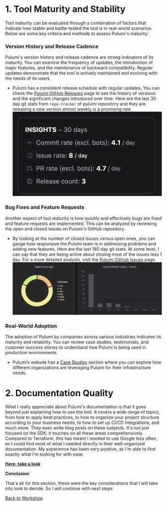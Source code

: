 # **1. Tool Maturity and Stability**

Tool maturity can be evaluated through a combination of factors that indicate how stable and battle-tested the tool is in real-world scenarios. Below are some key criteria and methods to assess Pulumi's maturity:

### **Version History and Release Cadence**

Pulumi's version history and release cadence are strong indicators of its maturity. You can examine the frequency of updates, the introduction of major features, and the maintenance of backward compatibility. Regular updates demonstrate that the tool is actively maintained and evolving with the needs of its users.

- Pulumi has a consistent release schedule with regular updates. You can check the [Pulumi GitHub Releases](https://github.com/pulumi/pulumi/releases) page to see the history of versions and the significant changes introduced over time. Here are the last 30 day git stats from `repo-tracker` of pulumi repository and they are releasing a new version almost weekly is a promising rate.
![GitHub Activity Comparison](../images/repository-insights.png)

### **Bug Fixes and Feature Requests**

Another aspect of tool maturity is how quickly and effectively bugs are fixed and feature requests are implemented. This can be analyzed by reviewing the open and closed issues on Pulumi's GitHub repository.

- By looking at the number of closed issues versus open ones, you can gauge how responsive the Pulumi team is in addressing problems and adding new features. Here are the last 180 day git stats. At some level, I can say that they are being active about closing most of the issues less 1 day. For a more detailed analysis, visit the [Pulumi GitHub Issues](https://github.com/pulumi/pulumi/issues) page.
![GitHub Open Close Issues](../images/issues.png)

### **Real-World Adoption**

The adoption of Pulumi by companies across various industries indicates its maturity and reliability. You can review case studies, testimonials, and customer success stories to understand how Pulumi is being used in production environments.

- Pulumi’s website has a [Case Studies](https://www.pulumi.com/case-studies/) section where you can explore how different organizations are leveraging Pulumi for their infrastructure needs.

# **2. Documentation Quality**
What I really appreciate about Pulumi's documentation is that it goes beyond just explaining how to use the tool. It covers a wide range of topics, from how to apply best practices, to how to organize your project structure according to your business needs, to how to set up CI/CD integrations, and much more. They even write blog posts on these subjects. It's not just focused on the SDK; it touches on all these areas comprehensively. Compared to Terraform, this has meant I needed to use Google less often, as I could find most of what I needed directly in their well-organized documentation. My experience has been very positive, as I'm able to find exactly what I'm looking for with ease.

**[Here, take a look](https://www.pulumi.com/docs/get-started/)**


**Conclusion**

That's all for this section, these were the key considerations that I will take into look to decide. So I will continue with next steps


[Back to Workshop](../README.md)
